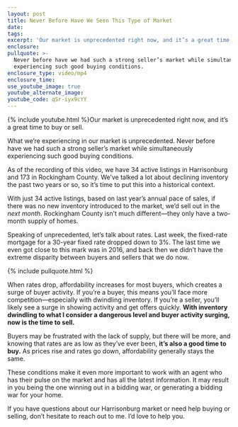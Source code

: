 ```yaml
---
layout: post
title: Never Before Have We Seen This Type of Market
date:
tags:
excerpt: 'Our market is unprecedented right now, and it’s a great time to buy or sell.'
enclosure:
pullquote: >-
  Never before have we had such a strong seller’s market while simultaneously
  experiencing such good buying conditions.
enclosure_type: video/mp4
enclosure_time:
use_youtube_image: true
youtube_alternate_image:
youtube_code: qSr-iyx9cYY
---
```


{% include youtube.html %}Our market is unprecedented right now, and it’s a great time to buy or sell.&nbsp;

What we’re experiencing in our market is unprecedented. Never before have we had such a strong seller’s market while simultaneously experiencing such good buying conditions.&nbsp;

As of the recording of this video, we have 34 active listings in Harrisonburg and 173 in Rockingham County. We’ve talked a lot about declining inventory the past two years or so, so it’s time to put this into a historical context.&nbsp;

With just 34 active listings, based on last year’s annual pace of sales, if there was no new inventory introduced to the market, we’d sell out in the *next month*. Rockingham County isn’t much different—they only have a two-month supply of homes.&nbsp;

Speaking of unprecedented, let’s talk about rates. Last week, the fixed-rate mortgage for a 30-year fixed rate dropped down to 3%. The last time we even got close to this mark was in 2016, and back then we didn’t have the extreme disparity between buyers and sellers that we do now.&nbsp;

{% include pullquote.html %}

When rates drop, affordability increases for most buyers, which creates a surge of buyer activity. If you’re a buyer, this means you’ll face more competition—especially with dwindling inventory. If you’re a seller, you’ll likely see a surge in showing activity and get offers quickly. **With inventory dwindling to what I consider a dangerous level and buyer activity surging, now is the time to sell.**&nbsp;

Buyers may be frustrated with the lack of supply, but there will be more, and knowing that rates are as low as they’ve ever been, **it’s also a good time to buy.** As prices rise and rates go down, affordability generally stays the same.&nbsp;

These conditions make it even more important to work with an agent who has their pulse on the market and has all the latest information. It may result in you being the one winning out in a bidding war, or generating a bidding war for your home.&nbsp;

If you have questions about our Harrisonburg market or need help buying or selling, don’t hesitate to reach out to me. I’d love to help you.&nbsp;